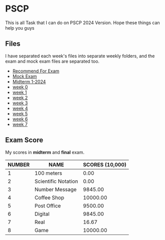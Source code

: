 # PSCP

This is all Task that I can do on PSCP 2024 Version. Hope these things can help you guys



## Files

I have separated each week's files into separate weekly folders, and the exam and mock exam files are separated too.
- [Recommend For Exam]()
- [Mock Exam]()
- [Midterm 1-2024]()
- [week 0](https://github.com/Yossaphol/pscp-1-2024/tree/main/week%200)
- [week 1](https://github.com/Yossaphol/pscp-1-2024/tree/main/week%201)
- [week 2](https://github.com/Yossaphol/pscp-1-2024/tree/main/week%202)
- [week 3](https://github.com/Yossaphol/pscp-1-2024/tree/main/week%203)
- [week 4](https://github.com/Yossaphol/pscp-1-2024/tree/main/week%204)
- [week 5](https://github.com/Yossaphol/pscp-1-2024/tree/main/week%205)
- [week 6](https://github.com/Yossaphol/pscp-1-2024/tree/main/week%206)
- [week 7](https://github.com/Yossaphol/pscp-1-2024/tree/main/week%207)

## Exam Score

My scores in **midterm** and **final** exam.

|NUMBER          |NAME                           |SCORES (10,000)              |
|----------------|-------------------------------|-----------------------------|
|1               |100 meters                     |0.00                         |
|2               |Scientific Notation            |0.00                         |
|3               |Number Message                 |9845.00                      |
|4               |Coffee Shop                    |10000.00                     |
|5               |Post Office                    |9500.00                      |
|6               |Digital                        |9845.00                      |
|7               |Real                           |16.67                        |
|8               |Game                           |10000.00                     |
